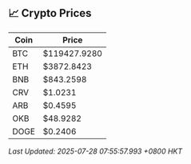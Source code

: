 ## 📈 Crypto Prices

| Coin | Price |
| ---- | ----- |
| BTC | $119427.9280 |
| ETH | $3872.8423 |
| BNB | $843.2598 |
| CRV | $1.0231 |
| ARB | $0.4595 |
| OKB | $48.9282 |
| DOGE | $0.2406 |

_Last Updated: 2025-07-28 07:55:57.993 +0800 HKT_